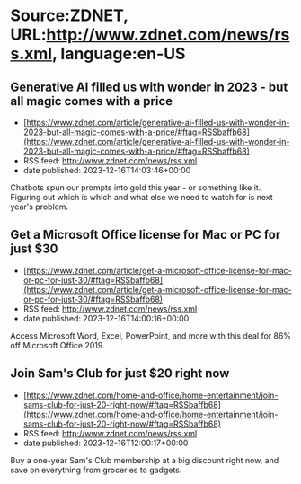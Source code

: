 # Source:ZDNET, URL:http://www.zdnet.com/news/rss.xml, language:en-US

## Generative AI filled us with wonder in 2023 - but all magic comes with a price
 - [https://www.zdnet.com/article/generative-ai-filled-us-with-wonder-in-2023-but-all-magic-comes-with-a-price/#ftag=RSSbaffb68](https://www.zdnet.com/article/generative-ai-filled-us-with-wonder-in-2023-but-all-magic-comes-with-a-price/#ftag=RSSbaffb68)
 - RSS feed: http://www.zdnet.com/news/rss.xml
 - date published: 2023-12-16T14:03:46+00:00

Chatbots spun our prompts into gold this year - or something like it. Figuring out which is which and what else we need to watch for is next year's problem.

## Get a Microsoft Office license for Mac or PC for just $30
 - [https://www.zdnet.com/article/get-a-microsoft-office-license-for-mac-or-pc-for-just-30/#ftag=RSSbaffb68](https://www.zdnet.com/article/get-a-microsoft-office-license-for-mac-or-pc-for-just-30/#ftag=RSSbaffb68)
 - RSS feed: http://www.zdnet.com/news/rss.xml
 - date published: 2023-12-16T14:00:16+00:00

Access Microsoft Word, Excel, PowerPoint, and more with this deal for 86% off Microsoft Office 2019.

## Join Sam's Club for just $20 right now
 - [https://www.zdnet.com/home-and-office/home-entertainment/join-sams-club-for-just-20-right-now/#ftag=RSSbaffb68](https://www.zdnet.com/home-and-office/home-entertainment/join-sams-club-for-just-20-right-now/#ftag=RSSbaffb68)
 - RSS feed: http://www.zdnet.com/news/rss.xml
 - date published: 2023-12-16T12:00:17+00:00

Buy a one-year Sam's Club membership at a big discount right now, and save on everything from groceries to gadgets.


